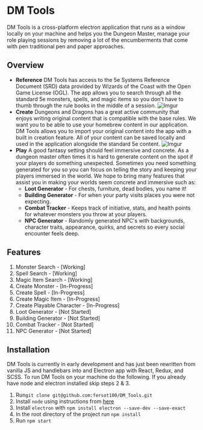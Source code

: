 
DM Tools
========
DM Tools is a cross-platform electron application that runs as a window locally on your machine and helps you the Dungeon Master, manage your role playing sessions by removing a lot of the encumberments that come with pen traditional pen and paper approaches. 

## Overview
 * <strong>Reference</strong> 
DM Tools has access to the 5e Systems Reference Document (SRD) data provided by Wizards of the Coast with the Open Game License (OGL). The app allows you to search through all the standard 5e monsters, spells, and magic items so you don't have to thumb through the rule books in the middle of a session.
![Imgur](https://i.imgur.com/AJ6ds6y.png)
 * <strong>Create</strong>
Dungeons and Dragons has a great active community that enjoys writing original content that is compatible with the base rules. We want you to be able to use your homebrew content in our application. DM Tools allows you to import your original content into the app with a built in creation feature. All of your content can be saved locally and used in the application alongside the standard 5e content.
![Imgur](https://i.imgur.com/xWsVXG7.png)
 * <strong>Play</strong>
A good fantasy setting should feel immersive and concrete. As a dungeon master often times it is hard to generate content on the spot if your players do something unexpected. Sometimes you need something generated for you so you can focus on telling the story and keeping your players immersed in the world. We hope to bring many features that assist you in making your worlds seem concrete and immersive such as: 
	* **Loot Generator** - For chests, furniture, dead bodies, you name it!
	* **Building Generator** - For when your party visits places you were not expecting. 
	* **Combat Tracker** - Keeps track of initiative, stats, and health points for whatever monsters you throw at your players.
	* **NPC Generator** - Randomly generated NPC's with backgrounds, character traits, appearance, quirks, and secrets so every social encounter feels deep.

## Features
1. Monster Search - [Working]
2. Spell Search - [Working]
3. Magic Item Search - [Working]
4. Create Monster - [In-Progress]
5. Create Spell - [In-Progress]
6. Create Magic Item - [In-Progress]
7. Create Playable Character - [In-Progress]
8. Loot Generator - [Not Started]
9. Building Generator - [Not Started]
10. Combat Tracker - [Not Started]
11. NPC Generator - [Not Started]

## Installation

DM Tools is currently in early development and has just been rewritten from vanilla JS and handlebars into and Electron app with React, Redux, and SCSS. To run DM Tools on your machine do the following. If you already have node and electron installed skip steps 2 & 3.

1. Run`git clone git@github.com:fersot100/DM_Tools.git`
2. Install `node` using instructions from [here](https://nodejs.org/en/download/package-manager/)
3. Install `electron` with `npm install electron --save-dev --save-exact`
4. In the root directory of the project run `npm install`
5. Run `npm start`